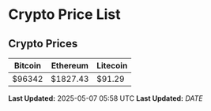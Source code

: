 # Crypto Price List

## Crypto Prices
| Bitcoin | Ethereum | Litecoin |
| ------- | -------- | -------- |
| $96342 | $1827.43 | $91.29 |
**Last Updated:** 2025-05-07 05:58 UTC
**Last Updated:** $DATE$
